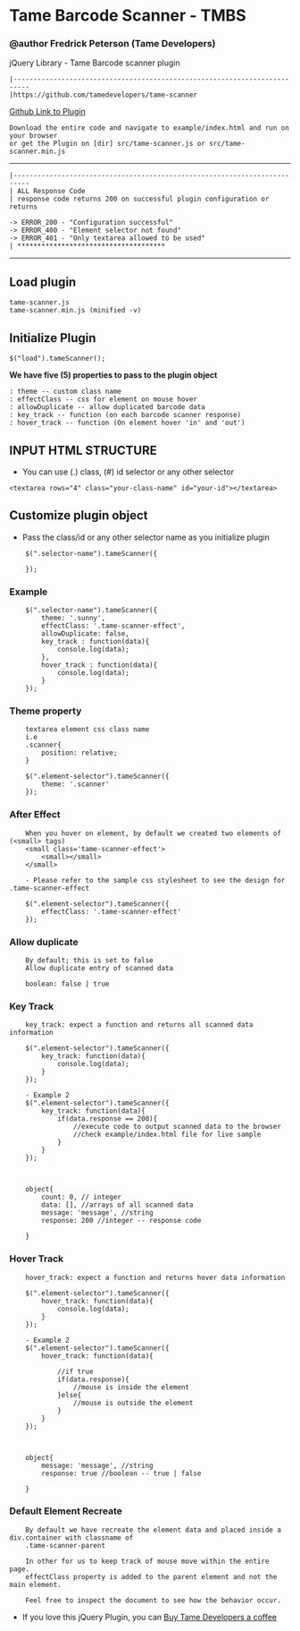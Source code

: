 # Tame Barcode Scanner - TMBS

### @author Fredrick Peterson (Tame Developers)
jQuery Library - Tame Barcode scanner plugin
```
|--------------------------------------------------------------------------
|https://github.com/tamedevelopers/tame-scanner
```
[Github Link to Plugin](https://github.com/tamedevelopers/tame-scanner)

```
Download the entire code and navigate to example/index.html and run on your browser
or get the Plugin on [dir] src/tame-scanner.js or src/tame-scanner.min.js
```

***
```
|--------------------------------------------------------------------------
| ALL Response Code
| response code returns 200 on successful plugin configuration or returns

-> ERROR_200 - "Configuration successful"
-> ERROR_400 - "Element selector not found"
-> ERROR_401 - "Only textarea allowed to be used"
| *************************************
```
***

## Load plugin
```
tame-scanner.js
tame-scanner.min.js (minified -v)
```


## Initialize Plugin
```
$("load").tameScanner();
```

**We have five (5) properties to pass to the plugin object**

```
: theme -- custom class name
: effectClass -- css for element on mouse hover
: allowDuplicate -- allow duplicated barcode data
: key_track -- function (on each barcode scanner response)
: hover_track -- function (On element hover 'in' and 'out')

```

## INPUT HTML STRUCTURE

- You can use (.) class, (#) id selector or any other selector
```
<textarea rows="4" class="your-class-name" id="your-id"></textarea>
```


## Customize plugin object
- Pass the class/id or any other selector name as you initialize plugin 
```
    $(".selector-name").tameScanner({
        
    });
```

### Example 
```
    $(".selector-name").tameScanner({
        theme: '.sunny',
        effectClass: '.tame-scanner-effect',
        allowDuplicate: false,
        key_track : function(data){
            console.log(data);
        },
        hover_track : function(data){
            console.log(data);
        }
    });
```

### Theme property
```
    textarea element css class name 
    i.e 
    .scanner{
        position: relative;
    }

    $(".element-selector").tameScanner({
        theme: '.scanner'
    });
```

### After Effect
```
    When you hover on element, by default we created two elements of (<small> tags)
    <small class='tame-scanner-effect'>
        <small></small>
    </small>

    - Please refer to the sample css stylesheet to see the design for .tame-scanner-effect

    $(".element-selector").tameScanner({
        effectClass: '.tame-scanner-effect'
    });
```

### Allow duplicate
```
    By default; this is set to false
    Allow duplicate entry of scanned data

    boolean: false | true
```

### Key Track
```
    key_track: expect a function and returns all scanned data information

    $(".element-selector").tameScanner({
        key_track: function(data){
            console.log(data);
        }
    });

    - Example 2
    $(".element-selector").tameScanner({
        key_track: function(data){
            if(data.response == 200){
                //execute code to output scanned data to the browser
                //check example/index.html file for live sample
            }
        }
    });


    
    object{
        count: 0, // integer
        data: [], //arrays of all scanned data
        message: 'message', //string
        response: 200 //integer -- response code
        
    }
```

### Hover Track
```
    hover_track: expect a function and returns hover data information

    $(".element-selector").tameScanner({
        hover_track: function(data){
            console.log(data);
        }
    });

    - Example 2
    $(".element-selector").tameScanner({
        hover_track: function(data){

            //if true
            if(data.response){ 
                //mouse is inside the element
            }else{
                //mouse is outside the element
            }
        }
    });


    
    object{
        message: 'message', //string
        response: true //boolean -- true | false
        
    }
```

### Default Element Recreate
```
    By default we have recreate the element data and placed inside a div.container with classname of
    .tame-scanner-parent

    In other for us to keep track of mouse move within the entire page.
    effectClass property is added to the parent element and not the main element.

    Feel free to inspect the document to see how the behavior occur.
```




- If you love this jQuery Plugin, you can [Buy Tame Developers a coffee](https://www.buymeacoffee.com/tamedevelopers)

